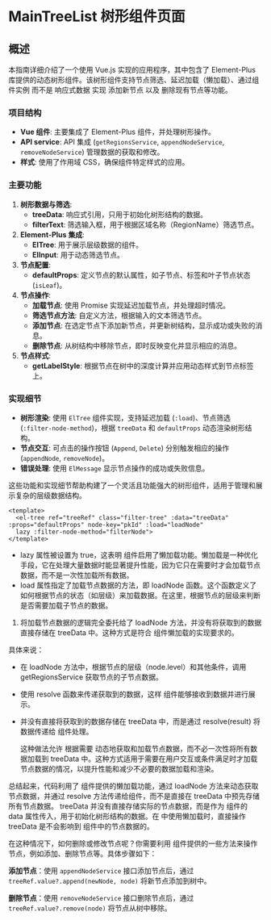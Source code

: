 # MainTreeList 树形组件页面

## 概述

本指南详细介绍了一个使用 Vue.js 实现的应用程序，其中包含了 Element-Plus 库提供的动态树形组件。该树形组件支持节点筛选、延迟加载（懒加载）、通过组件实例 而不是 响应式数据 实现 添加新节点 以及 删除现有节点等功能。

### 项目结构

- **Vue 组件**: 主要集成了 Element-Plus 组件，并处理树形操作。
- **API service**: API 集成 (`getRegionsService`, `appendNodeService`, `removeNodeService`) 管理数据的获取和修改。
- **样式**: 使用了作用域 CSS，确保组件特定样式的应用。

### 主要功能

1. **树形数据与筛选**:
   - **treeData**: 响应式引用，只用于初始化树形结构的数据。
   - **filterText**: 筛选输入框，用于根据区域名称（RegionName）筛选节点。
2. **Element-Plus 集成**:
   - **ElTree**: 用于展示层级数据的组件。
   - **ElInput**: 用于动态筛选节点。
3. **节点配置**:
   - **defaultProps**: 定义节点的默认属性，如子节点、标签和叶子节点状态 (`isLeaf`)。
4. **节点操作**:
   - **加载节点**: 使用 Promise 实现延迟加载节点，并处理超时情况。
   - **筛选节点方法**: 自定义方法，根据输入的文本筛选节点。
   - **添加节点**: 在选定节点下添加新节点，并更新树结构，显示成功或失败的消息。
   - **删除节点**: 从树结构中移除节点，即时反映变化并显示相应的消息。
5. **节点样式**:
   - **getLabelStyle**: 根据节点在树中的深度计算并应用动态样式到节点标签上。

### 实现细节

- **树形渲染**: 使用 `ElTree` 组件实现，支持延迟加载 (`:load`)、节点筛选 (`:filter-node-method`)，根据 `treeData` 和 `defaultProps` 动态渲染树形结构。
- **节点交互**: 可点击的操作按钮 (`Append`, `Delete`) 分别触发相应的操作 (`appendNode`, `removeNode`)。
- **错误处理**: 使用 `ElMessage` 显示节点操作的成功或失败信息。

这些功能和实现细节帮助构建了一个灵活且功能强大的树形组件，适用于管理和展示复杂的层级数据结构。

```vue
<template>
  <el-tree ref="treeRef" class="filter-tree" :data="treeData" :props="defaultProps" node-key="pkId" :load="loadNode"
  lazy :filter-node-method="filterNode">
</template>
```
- lazy 属性被设置为 true，这表明 <el-tree> 组件启用了懒加载功能。懒加载是一种优化手段，它在处理大量数据时能显著提升性能，因为它只在需要时才会加载节点数据，而不是一次性加载所有数据。
- load 属性指定了加载节点数据的方法，即 loadNode 函数。这个函数定义了如何根据节点的状态（如层级）来加载数据。在这里，根据节点的层级来判断是否需要加载子节点的数据。

1. 将加载节点数据的逻辑完全委托给了 loadNode 方法，并没有将获取到的数据直接存储在 treeData 中。这种方式是符合 <el-tree> 组件懒加载的实现要求的。

具体来说：

- 在 loadNode 方法中，根据节点的层级（node.level）和其他条件，调用 getRegionsService 获取节点的子节点数据。

- 使用 resolve 函数来传递获取到的数据，这样 <el-tree> 组件能够接收到数据并进行展示。

- 并没有直接将获取到的数据存储在 treeData 中，而是通过 resolve(result) 将数据传递给 <el-tree> 组件处理。

  这种做法允许 根据需要 动态地获取和加载节点数据，而不必一次性将所有数据加载到 treeData 中。这种方式适用于需要在用户交互或条件满足时才加载节点数据的情况，以提升性能和减少不必要的数据加载和渲染。

总结起来，代码利用了 <el-tree> 组件提供的懒加载功能，通过 loadNode 方法来动态获取节点数据，并通过 resolve 方法传递给组件，而不是直接在 treeData 中预先存储所有节点数据。
 treeData 并没有直接存储实际的节点数据，而是作为 <el-tree> 组件的 data 属性传入，用于初始化树形结构的数据。在 <el-tree> 中使用懒加载时，直接操作 treeData 是不会影响到 <el-tree> 组件中的节点数据的。

在这种情况下，如何删除或修改节点呢？你需要利用 <el-tree> 组件提供的一些方法来操作节点，例如添加、删除节点等。具体步骤如下：

**添加节点**：使用 `appendNodeService` 接口添加节点后，通过 `treeRef.value?.append(newNode, node)` 将新节点添加到树中。

**删除节点**：使用 `removeNodeService` 接口删除节点后，通过 `treeRef.value?.remove(node)` 将节点从树中移除。
